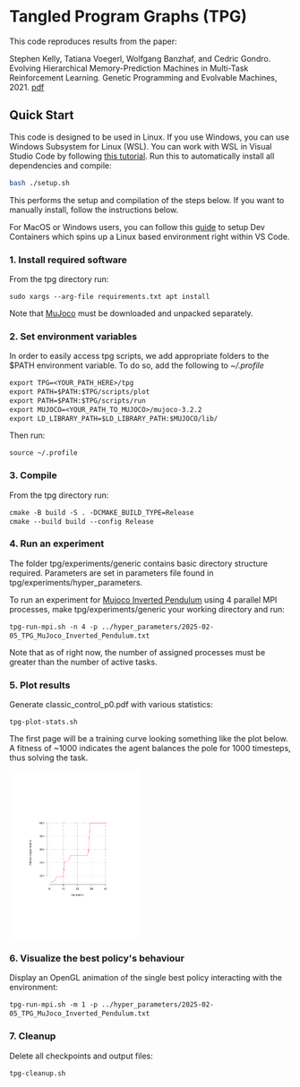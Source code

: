 # Tangled Program Graphs (TPG)
This code reproduces results from the paper: 

Stephen Kelly, Tatiana Voegerl, Wolfgang Banzhaf, and Cedric Gondro. Evolving Hierarchical Memory-Prediction Machines in Multi-Task Reinforcement Learning. Genetic Programming and Evolvable Machines, 2021. [pdf](https://rdcu.be/czd3s)

## Quick Start
This code is designed to be used in Linux. If you use Windows, you can use Windows Subsystem for Linux (WSL). You can work with WSL in Visual Studio Code by following [this tutorial](https://code.visualstudio.com/docs/remote/wsl-tutorial). Run this to automatically install all dependencies and compile:
```bash
bash ./setup.sh
```

This performs the setup and compilation of the steps below. If you want to manually install, follow the instructions below.

For MacOS or Windows users, you can follow this [guide](https://gitlab.cas.mcmaster.ca/kellys32/tpg/-/wikis/Dev-Container-Setup-Guide) to setup Dev Containers which spins up a Linux based environment right within VS Code.

### 1. Install required software
From the tpg directory run:
```
sudo xargs --arg-file requirements.txt apt install
```
Note that [MuJoco](https://mujoco.org/) must be downloaded and unpacked separately.

### 2. Set environment variables
In order to easily access tpg scripts, we add appropriate folders to the $PATH environment variable.
To do so, add the following to *~/.profile*
```
export TPG=<YOUR_PATH_HERE>/tpg
export PATH=$PATH:$TPG/scripts/plot
export PATH=$PATH:$TPG/scripts/run
export MUJOCO=<YOUR_PATH_TO_MUJOCO>/mujoco-3.2.2
export LD_LIBRARY_PATH=$LD_LIBRARY_PATH:$MUJOCO/lib/
```
Then run:
```
source ~/.profile
```

### 3. Compile
From the tpg directory run:
```
cmake -B build -S . -DCMAKE_BUILD_TYPE=Release
cmake --build build --config Release
```

### 4. Run an experiment
The folder tpg/experiments/generic contains basic directory structure required. Parameters are set in parameters file found in tpg/experiments/hyper_parameters.

To run an experiment for [Mujoco Inverted Pendulum](https://gymnasium.farama.org/environments/mujoco/inverted_pendulum/) using 4 parallel MPI processes, make tpg/experiments/generic your working directory and run:
```
tpg-run-mpi.sh -n 4 -p ../hyper_parameters/2025-02-05_TPG_MuJoco_Inverted_Pendulum.txt
```

Note that as of right now, the number of assigned processes must be greater than the number of active tasks.

### 5. Plot results
Generate classic_control_p0.pdf with various statistics:
```
tpg-plot-stats.sh
```
The first page will be a training curve looking something like the plot below. A fitness of ~1000 indicates the agent balances the pole for 1000 timesteps, thus solving the task.

<img src="./images/MuJoco_Inverted_Pendulum_Fitness.png" height="300" />

### 6. Visualize the best policy's behaviour
Display an OpenGL animation of the single best policy interacting with the environment:
```
tpg-run-mpi.sh -m 1 -p ../hyper_parameters/2025-02-05_TPG_MuJoco_Inverted_Pendulum.txt
```
 
### 7. Cleanup
Delete all checkpoints and output files:
```
tpg-cleanup.sh
```

